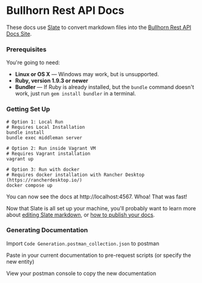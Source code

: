 # Bullhorn Rest API Docs

These docs use [Slate](https://github.com/tripit/slate) to convert markdown files into the
 [Bullhorn Rest API Docs Site](http://bullhorn.github.io/rest-api-docs). 

### Prerequisites

You're going to need:

 - **Linux or OS X** — Windows may work, but is unsupported.
 - **Ruby, version 1.9.3 or newer**
 - **Bundler** — If Ruby is already installed, but the `bundle` command doesn't work, just run `gem install bundler` in a terminal.

### Getting Set Up

```shell
# Option 1: Local Run
# Requires Local Installation
bundle install
bundle exec middleman server

# Option 2: Run inside Vagrant VM
# Requires Vagrant installation
vagrant up

# Option 3: Run with docker
# Requires docker installation with Rancher Desktop (https://rancherdesktop.io/)
docker compose up
```

You can now see the docs at http://localhost:4567. Whoa! That was fast!

Now that Slate is all set up your machine, you'll probably want to learn more about
 [editing Slate markdown](https://github.com/tripit/slate/wiki/Markdown-Syntax), or
 [how to publish your docs](https://github.com/tripit/slate/wiki/Deploying-Slate).


### Generating Documentation

Import `Code Generation.postman_collection.json` to postman

Paste in your current documentation to pre-request scripts (or specify the new entity)  

View your postman console to copy the new documentation
